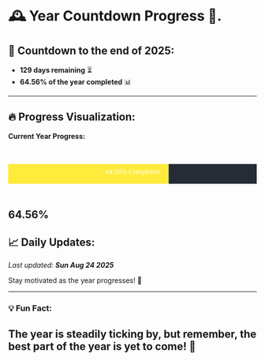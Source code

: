 
# &#x1F570; **Year Countdown Progress** &#x1F389;.

## &#x1F4C5; Countdown to the end of 2025:
- **129 days remaining** &#x23F3;
- **64.56% of the year completed** &#x1F4CA;

---

## &#x1F525; **Progress Visualization**:

**Current Year Progress:**

<br><br>
![Progress Bar](https://raw.githubusercontent.com/dayanidigv/year-countdown-progress/main/progress-bar.svg)
<br><br>

**64.56%**
---

## &#x1F4C8; **Daily Updates**:

_Last updated: **Sun Aug 24 2025**_

Stay motivated as the year progresses! &#x1F680;

--- 

### &#x1F4A1; **Fun Fact:**
The year is steadily ticking by, but remember, the best part of the year is yet to come! &#x1F31F;
---
